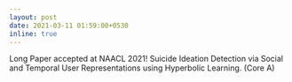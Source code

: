 ```yaml
---
layout: post
date: 2021-03-11 01:59:00+0530
inline: true
---
```


Long Paper accepted at NAACL 2021! Suicide Ideation Detection via Social and Temporal User Representations using Hyperbolic Learning. (Core A)
